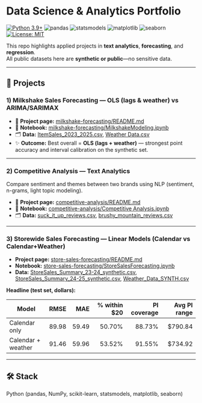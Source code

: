 # Data Science & Analytics Portfolio
<p align="left">
  <a href="https://www.python.org/"><img alt="Python 3.9+" src="https://img.shields.io/badge/python-3.9%2B-blue?logo=python"></a>
  <img alt="pandas" src="https://img.shields.io/badge/pandas-used-150458?logo=pandas&logoColor=white">
  <img alt="statsmodels" src="https://img.shields.io/badge/statsmodels-used-4B8BBE">
  <img alt="matplotlib" src="https://img.shields.io/badge/matplotlib-used-11557C">
  <img alt="seaborn" src="https://img.shields.io/badge/seaborn-used-4C72B0">
  <a href="./License"><img alt="License: MIT" src="https://img.shields.io/badge/License-MIT-green.svg"></a>
</p>


This repo highlights applied projects in **text analytics**, **forecasting**, and **regression**.  
All public datasets here are **synthetic or public**—no sensitive data.

---

## 📁 Projects

### 1) Milkshake Sales Forecasting — OLS (lags & weather) vs ARIMA/SARIMAX
- 🔗 **Project page:** [milkshake-forecasting/README.md](milkshake-forecasting/README.md)
- 📓 **Notebook:** [milkshake-forecasting/MilkshakeModeling.ipynb](milkshake-forecasting/MilkshakeModeling.ipynb)
- 🗂️ **Data:** [ItemSales_2023_2025.csv](milkshake-forecasting/ItemSales_2023_2025.csv), [Weather Data.csv](milkshake-forecasting/Weather%20Data.csv)
- ✨ **Outcome:** Best overall = **OLS (lags + weather)** — strongest point accuracy and interval calibration on the synthetic set.

---

### 2) Competitive Analysis — Text Analytics
Compare sentiment and themes between two brands using NLP (sentiment, n-grams, light topic modeling).
- 🔗 **Project page:** [competitive-analysis/README.md](competitive-analysis/README.md)
- 📓 **Notebook:** [competitive-analysis/Competitive Analysis.ipynb](competitive-analysis/Competitive%20Analysis.ipynb)
- 🗂️ **Data:** [suck_it_up_reviews.csv](competitive-analysis/suck_it_up_reviews.csv), [brushy_mountain_reviews.csv](competitive-analysis/brushy_mountain_reviews.csv)

---

### 3) Storewide Sales Forecasting — Linear Models (Calendar vs Calendar+Weather)

- **Project page:** [store-sales-forecasting/README.md](store-sales-forecasting/README.md)  
- **Notebook:** [store-sales-forecasting/StoreSalesForecasting.ipynb](store-sales-forecasting/StoreSalesForecasting.ipynb)  
- **Data:** [StoreSales_Summary_23-24_synthetic.csv](store-sales-forecasting/StoreSales_Summary_23-24_synthetic.csv), [StoreSales_Summary_24-25_synthetic.csv](store-sales-forecasting/StoreSales_Summary_24-25_synthetic.csv), [Weather_Data_SYNTH.csv](store-sales-forecasting/Weather_Data_SYNTH.csv)

**Headline (test set, dollars):**

| Model               | RMSE  | MAE   | % within $20 | PI coverage | Avg PI range |
|---------------------|------:|------:|-------------:|------------:|-------------:|
| Calendar only       | 89.98 | 59.49 | 50.70%       | 88.73%      | $790.84      |
| Calendar + weather  | 91.46 | 59.96 | 53.52%       | 91.55%      | $734.92      |



---

## 🛠️ Stack
Python (pandas, NumPy, scikit-learn, statsmodels, matplotlib, seaborn)


